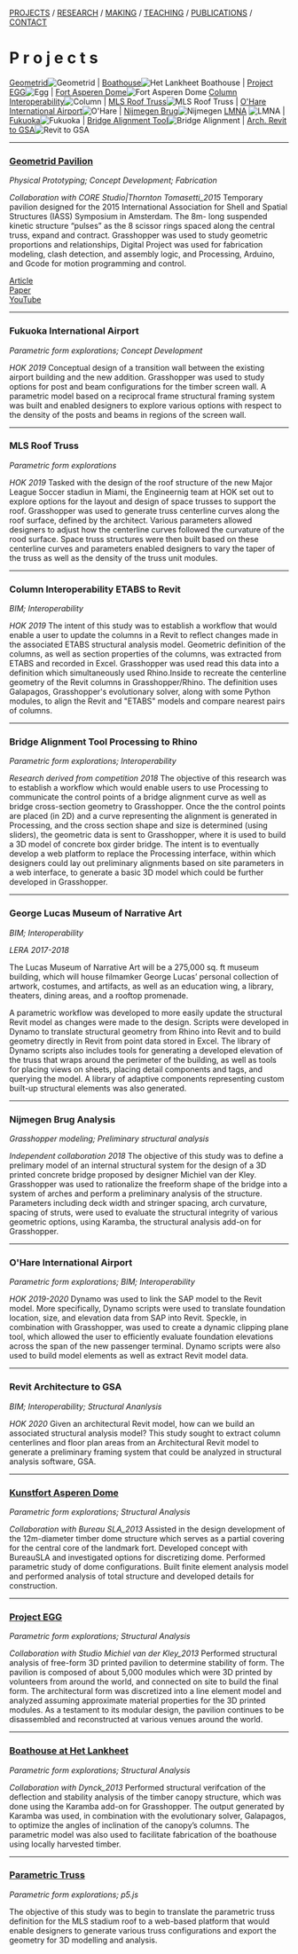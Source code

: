 [PROJECTS](./projects.html)  /  [RESEARCH](./research)  /  [MAKING](./making)  /  [TEACHING](./courses.html) / [PUBLICATIONS](./publications.html) /  [CONTACT](./contact.html)  

# P r o j e c t s

 [Geometrid](#geometrid-pavilion)![Geometrid](/2019/Geometrid_Project.jpg) | [Boathouse](#boathouse-at-het-lankheet)![Het Lankheet Boathouse](/2019/Boathouse_Project.jpg) | [Project EGG](#project-egg)![Egg](/2019/Egg_Project.jpg) | [Fort Asperen Dome](#kunstfort-asperen-dome)![Fort Asperen Dome](/2019/Dome_Project.jpg)
  [Column Interoperability](#column-interoperability-etabs-to-revit)![Column](/2019/Col_Interop_Project.jpg) | [MLS Roof Truss](#mls-roof-truss)![MLS Roof Truss](/2019/StadiumTruss_Project.jpg) | [O'Hare International Airport](#o'hare-international-airport)![O'Hare](/2019/ORD_Project.jpg) | [Nijmegen Brug](#nijmegen-brug-analysis)![Nijmegen](/2019/Nijmegen_Brug_Project.jpg)
  [LMNA](#george-lucas-museum-of-narrative-art) ![LMNA](/2019/LMNA_Project.jpg) | [Fukuoka](#fukuoka-international-airport)![Fukuoka](/2019/Fukuoka_Project.jpg) | [Bridge Alignment Tool](#bridge-alignment-tool-processing-to-rhino)![Bridge Alignment](/2019/BridgeAlignment_Project.jpg)  | [Arch. Revit to GSA](#revit-architecture-to-gsa)![Revit to GSA](/2019/Revit_to_GSA_Project.jpg)


-----
### [Geometrid Pavilion](http://core.thorntontomasetti.com/geometrid-pavilion/)
*Physical Prototyping; Concept Development; Fabrication*  

*Collaboration with CORE Studio|Thornton Tomasetti_2015*
Temporary pavilion designed for the 2015 International Association for Shell and Spatial Structures (IASS) Symposium in Amsterdam. The 8m- long suspended kinetic structure “pulses” as the 8 scissor rings spaced along the central truss, expand and contract. Grasshopper was used to study geometric proportions and relationships, Digital Project was used for fabrication modeling, clash detection, and assembly logic, and Processing, Arduino, and Gcode for motion programming and control.

[Article](http://core.thorntontomasetti.com/geometrid-pavilion/)  
[Paper](https://s3.amazonaws.com/corewebsite-media-uploads/CoreStudioWebsite/wp-content/uploads/20150914212851/20150817_IASS_Geometrid-Paper_final_r02.pdf)  
[YouTube](https://www.youtube.com/watch?v=Gt9Fv8wE0YI)  

-----
### Fukuoka International Airport
*Parametric form explorations; Concept Development*  

*HOK 2019*
Conceptual design of a transition wall between the existing airport building and the new addition.  Grasshopper was used to study options for post and beam configurations for the timber screen wall.  A parametric model based on a reciprocal frame structural framing system was built and enabled designers to explore various options with respect to the density of the posts and beams in regions of the screen wall.

------
### MLS Roof Truss
*Parametric form explorations*  

*HOK 2019*
Tasked with the design of the roof structure of the new Major League Soccer stadiun in Miami, the Engineernig team at HOK set out to explore options for the layout and design of space trusses to support the roof.  Grasshopper was used to generate truss centerline curves along the roof surface, defined by the architect.  Various parameters allowed designers to adjust how the centerline curves followed the curvature of the rood surface.  Space truss structures were then built based on these centerline curves and parameters enabled designers to vary the taper of the truss as well as the density of the truss unit modules. 

-----
### Column Interoperability ETABS to Revit
*BIM; Interoperability*  

*HOK 2019*
The intent of this study was to establish a workflow that would enable a user to update the columns in a Revit to reflect changes made in the associated ETABS structural analysis model.  Geometric definition of the columns, as well as section properties of the columns, was extracted from ETABS and recorded in Excel.  Grasshopper was used read this data into a definition which simultaneously used Rhino.Inside to recreate the centerline geometry of the Revit columns in Grasshopper/Rhino.  The definition uses Galapagos, Grasshopper's evolutionary solver, along with some Python modules, to align the Revit and "ETABS" models and compare nearest pairs of columns.

-----
### Bridge Alignment Tool Processing to Rhino
*Parametric form explorations; Interoperability*  

*Research derived from competition 2018*
The objective of this research was to establish a workflow which would enable users to use Processing to communicate the control points of a bridge alignment curve as well as bridge cross-section geometry to Grasshopper.  Once the the control points are placed (in 2D) and a curve representing the alignment is generated in Processing, and the cross section shape and size is determined (using sliders), the geometric data is sent to Grasshopper, where it is used to build a 3D model of concrete box girder bridge.  The intent is to eventually develop a web platform to replace the Processing interface, within which designers could lay out preliminary alignments based on site parameters in a web interface, to generate a basic 3D model which could be further developed in Grasshopper.

-----
### George Lucas Museum of Narrative Art
*BIM; Interoperability*  

*LERA 2017-2018*

The Lucas Museum of Narrative Art will be a 275,000 sq. ft museum building, which will house filmamker George Lucas’ personal collection of artwork, costumes, and artifacts, as well as an education wing, a library, theaters, dining areas, and a rooftop promenade.

A parametric workflow was developed to more easily update the structural Revit model as changes were made to the design.  Scripts were developed in Dynamo to translate structural geometry from Rhino into Revit and to build geometry directly in Revit from point data stored in Excel.  The library of Dynamo scripts also includes tools for generating  a developed elevation of the truss that wraps around the perimeter of the building, as well as tools for placing views on sheets, placing detail components and tags, and querying the model.  A library of adaptive components representing custom built-up structural elements was also generated.

-----
### Nijmegen Brug Analysis
*Grasshopper modeling; Preliminary structural analysis*  

*Independent collaboration 2018*
The objective of this study was to define a prelimary model of an internal structural system for the design of a 3D printed concrete bridge proposed by designer Michiel van der Kley.  Grasshopper was used to rationalize the freeform shape of the bridge into a system of arches and perform a preliminary analysis of the structure.  Parameters including deck width and stringer spacing, arch curvature, spacing of struts, were used to evaluate the structural integrity of various geometric options, using Karamba, the structural analysis add-on for Grasshopper. 


-----
### O'Hare International Airport
*Parametric form explorations; BIM; Interoperability*  

*HOK 2019-2020*
Dynamo was used to link the SAP model to the Revit model.  More specifically, Dynamo scripts were used to translate foundation location, size, and elevation data from SAP into Revit.  Speckle, in combination with Grasshopper, was used to create a dynamic clipping plane tool, which allowed the user to efficiently evaluate foundation elevations across the span of the new passenger terminal.  Dynamo scripts were also used to build model elements as well as extract Revit model data.


------

### Revit Architecture to GSA
*BIM; Interoperability; Structural Ananlysis*  

*HOK 2020*
Given an architectural Revit model, how can we build an associated structural analysis model?  This study sought to extract column centerlines and floor plan areas from an Architectural Revit model to generate a preliminary framing system that could be analyzed in structural analysis software, GSA.

------
### [Kunstfort Asperen Dome](https://www.fortbijasperen.nl/avg.html)
*Parametric form explorations; Structural Analysis*  

*Collaboration with Bureau SLA_2013*
Assisted in the design development of the 12m-diameter timber dome structure which serves as a partial covering for the central core of the landmark fort. Developed concept with BureauSLA and investigated options for discretizing dome.  Performed parametric study of dome configurations.  Built finite element analysis model and performed analysis of total structure and developed details for construction. 

------
### [Project EGG](http://www.michielvanderkley.nl/egg/project-egg/)
*Parametric form explorations; Structural Analysis*  

*Collaboration with Studio Michiel van der Kley_2013*
Performed structural analysis of free-form 3D printed pavilion to determine stability of form. The pavilion  is composed of about 5,000 modules which were 3D printed by volunteers from around the world, and connected on site to build the final form.  The architectural form was discretized into a line element model and analyzed assuming approximate material properties for the 3D printed modules. As a testament to its modular design, the pavilion continues to be disassembled and reconstructed at various venues around the world.

------
### [Boathouse at Het Lankheet](http://dynck.nl)
*Parametric form explorations; Structural Analysis*  

*Collaboration with Dynck_2013*
Performed structural verifcation of the deflection and stability analysis of the timber canopy structure, which was done using the Karamba add-on for Grasshopper. The output generated by Karamba was used, in combination with the evolutionary solver, Galapagos, to optimize the angles of inclination of the canopy’s columns. The parametric model was also used to facilitate fabrication of the boathouse using locally harvested timber. 

------
### [Parametric Truss](/2019/exploration/parametric/index.html)
*Parametric form explorations; p5.js* 

The objective of this study was to begin to translate the parametric truss definition for the MLS stadium roof to a web-based platform that would enable designers to generate various truss configurations and export the geometry for 3D modelling and analysis.

